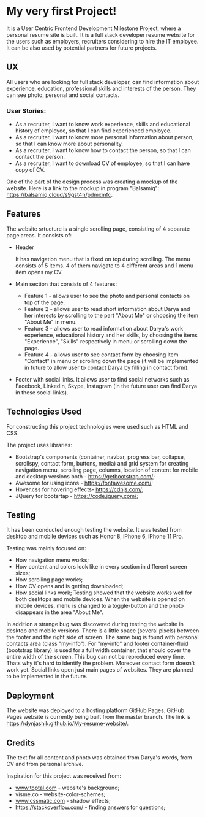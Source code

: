# My very first Project!

It is a User Centric Frontend Development Milestone Project, where a personal resume site is built.
It is a full stack developer resume website for the users such as employers, recruiters considering to hire the IT employee. 
It can be also used by potential partners for future projects.

## UX
All users who are looking for full stack developer, can find information about experience, education, professional skills and interests of the person. They can see photo, personal and social contacts.
### User Stories:
- As a recruiter, I want to know work experience, skills and educational history of employee, so that I can find experienced employee.
- As a recruiter, I want to know more personal information about person, so that I can know more about personality.
- As a recruiter, I want to know how to contact the person, so that I can contact the person.
- As a recruiter, I want to download CV of employee, so that I can have copy of CV.

One of the part of the design process was creating a mockup of the website. Here is a link to the mockup in program "Balsamiq": https://balsamiq.cloud/s9gst4n/pdmxmfc.


## Features
The website srtucture is a single scrolling page, consisting of 4 separate page areas.
It consists of:
- Header 

  It has navigation menu that is fixed on top during scrolling. The menu consists of 5 items. 4 of them navigate to 4 different areas and 1 menu item opens my CV. 
- Main section that consists of 4 features:
  + Feature 1 - allows user to see the photo and personal contacts on top of the page.
  + Feature 2 - allows user to read short information about Darya and her interests by scrolling to the part "About Me" or choosing the item "About Me" in menu.
  + Feature 3 - allows user to read information about Darya's work experience, educational history and her skills, by choosing the items "Experience", "Skills" respectively in menu or scrolling down the page.
  + Feature 4 - allows user to see contact form by choosing item "Contact" in menu or scrolling down the page (it will be implemented in future to allow user to contact Darya by filling in contact form).
- Footer with social links. It allows user to find social networks such as Facebook, LinkedIn, Skype, Instagram (in the future user can find Darya in these social links).

## Technologies Used
For constructing this project technologies were used such as HTML and CSS.

The project uses libraries:
- Bootstrap's components (container, navbar, progress bar, collapse, scrollspy, contact form, buttons, media) and grid system for creating navigation menu, scrolling page, columns, location of content for mobile and desktop versions both - https://getbootstrap.com/;
- Awesome for using icons - https://fontawesome.com/;
- Hover.css for hovering effects- https://cdnjs.com/;
- JQuery for bootsrtap - https://code.jquery.com/;

## Testing
It has been conducted enough testing the website. It was tested from desktop and mobile devices such as Honor 8, iPhone 6, iPhone 11 Pro.

Testing was mainly focused on:
- How navigation menu works;
- How content and colors look like in every section in different screen sizes;
- How scrolling page works;
- How CV opens and is getting downloaded;
- How social links work;
Testing showed that the website works well for both desktops and mobile devices.
When the website is opened on mobile devices, menu is changed to a toggle-button and the photo disappears in the area "About Me".

In addition a strange bug was discovered during testing the website in desktop and mobile versions. 
There is a little space (several pixels) between the footer and the right side of screen. The same bug is found with personal contacts area (class "my-info").
For "my-info" and footer container-fluid (bootstrap library) is used for a full width container, that should cover the entire width of the screen.
This bug can not be reproduced every time. Thats why it's hard to identify the problem.
Moreover contact form doesn't work yet. 
Social links open just main pages of websites. They are planned to be implemented in the future. 
 
## Deployment
The website was deployed to a hosting platform GitHub Pages. GitHub Pages website is currently being built from the master branch.
The link is https://dynjashik.github.io/My-resume-website/.

## Credits
The text for all content and photo was obtained from Darya's words, from CV and from personal archive.

 Inspiration for this project was received from:
- www.toptal.com - website's background;
- visme.co -  website-color-schemes;
- www.cssmatic.com -  shadow effects;
- https://stackoverflow.com/ - finding answers for questions;